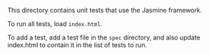 This directory contains unit tests that use the Jasmine framework.

To run all tests, load `index.html`.

To add a test, add a test file in the `spec` directory, and also update index.html to contain it in the list of tests to run.
